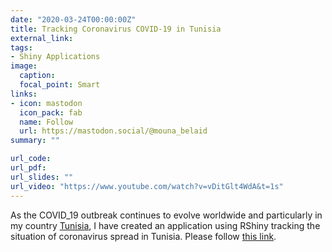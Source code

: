 ```yaml
---
date: "2020-03-24T00:00:00Z"
title: Tracking Coronavirus COVID-19 in Tunisia
external_link: 
tags:
- Shiny Applications
image: 
  caption: 
  focal_point: Smart
links:
- icon: mastodon
  icon_pack: fab
  name: Follow
  url: https://mastodon.social/@mouna_belaid
summary: ""

url_code: 
url_pdf: 
url_slides: ""
url_video: "https://www.youtube.com/watch?v=vDitGlt4WdA&t=1s"
---
```


As the COVID_19 outbreak continues to evolve worldwide and particularly in my country [Tunisia](https://en.wikipedia.org/wiki/Tunisia), I have created an application using RShiny tracking the situation of coronavirus spread in Tunisia. Please follow [this link](https://mounabelaid.shinyapps.io/coronavirus/).


